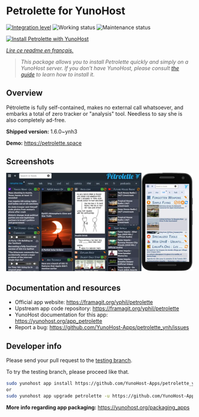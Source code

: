 <!--
N.B.: This README was automatically generated by https://github.com/YunoHost/apps/tree/master/tools/README-generator
It shall NOT be edited by hand.
-->

# Petrolette for YunoHost

[![Integration level](https://dash.yunohost.org/integration/petrolette.svg)](https://dash.yunohost.org/appci/app/petrolette) ![Working status](https://ci-apps.yunohost.org/ci/badges/petrolette.status.svg) ![Maintenance status](https://ci-apps.yunohost.org/ci/badges/petrolette.maintain.svg)

[![Install Petrolette with YunoHost](https://install-app.yunohost.org/install-with-yunohost.svg)](https://install-app.yunohost.org/?app=petrolette)

*[Lire ce readme en français.](./README_fr.md)*

> *This package allows you to install Petrolette quickly and simply on a YunoHost server.
If you don't have YunoHost, please consult [the guide](https://yunohost.org/#/install) to learn how to install it.*

## Overview

Pétrolette is fully self-contained, makes no external call whatsoever, and embarks a total of zero tracker or "analysis" tool. Needless to say she is also completely ad-free.


**Shipped version:** 1.6.0~ynh3

**Demo:** https://petrolette.space

## Screenshots

![Screenshot of Petrolette](./doc/screenshots/petrolette.webp)

## Documentation and resources

* Official app website: <https://framagit.org/yphil/petrolette>
* Upstream app code repository: <https://framagit.org/yphil/petrolette>
* YunoHost documentation for this app: <https://yunohost.org/app_petrolette>
* Report a bug: <https://github.com/YunoHost-Apps/petrolette_ynh/issues>

## Developer info

Please send your pull request to the [testing branch](https://github.com/YunoHost-Apps/petrolette_ynh/tree/testing).

To try the testing branch, please proceed like that.

``` bash
sudo yunohost app install https://github.com/YunoHost-Apps/petrolette_ynh/tree/testing --debug
or
sudo yunohost app upgrade petrolette -u https://github.com/YunoHost-Apps/petrolette_ynh/tree/testing --debug
```

**More info regarding app packaging:** <https://yunohost.org/packaging_apps>
